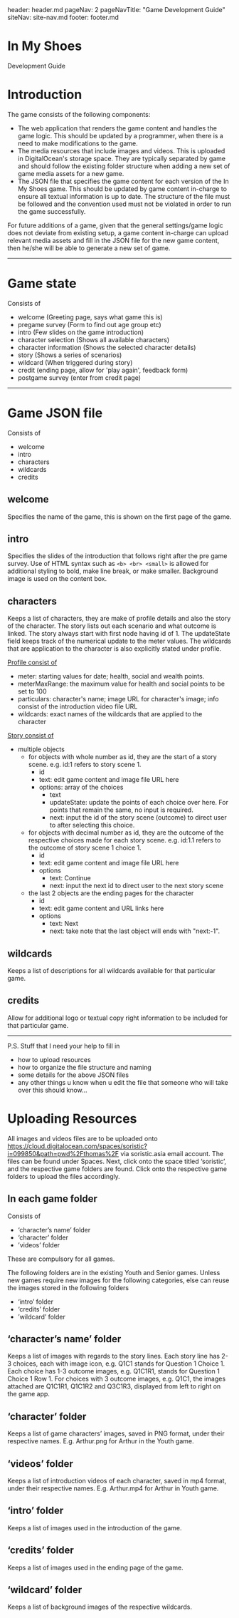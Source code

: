 <frontmatter>
  header: header.md
  pageNav: 2
  pageNavTitle: "Game Development Guide"
  siteNav: site-nav.md
  footer: footer.md
</frontmatter>

<br>

<div class="jumbotron jumbotron-fluid bg-dark text-white">
  <div class="container">
    <h1 class="display-4 no-index">In My Shoes</h1>
    <p class="lead">Development Guide</p>
  </div>
</div>

# Introduction

The game consists of the following components:
- The web application that renders the game content and handles the game logic. This should be updated by a programmer, when there is a need to make modifications to the game.
- The media resources that include images and videos. This is uploaded in DigitalOcean's storage space. They are typically separated by game and should follow the existing folder structure when adding a new set of game media assets for a new game.
- The JSON file that specifies the game content for each version of the In My Shoes game. This should be updated by game content in-charge to ensure all textual information is up to date. The structure of the file must be followed and the convention used must not be violated in order to run the game successfully.

For future additions of a game, given that the general settings/game logic does not deviate from existing setup, a game content in-charge can upload relevant media assets and fill in the JSON file for the new game content, then he/she will be able to generate a new set of game.

---
# Game state
Consists of
- welcome (Greeting page, says what game this is)
- pregame survey (Form to find out age group etc)
- intro (Few slides on the game introduction)
- character selection (Shows all available characters)
- character information (Shows the selected character details)
- story (Shows a series of scenarios)
- wildcard (When triggered during story)
- credit (ending page, allow for 'play again', feedback form)
- postgame survey (enter from credit page)

---

# Game JSON file
Consists of
- welcome
- intro
- characters
- wildcards
- credits

## welcome
Specifies the name of the game, this is shown on the first page of the game.

## intro
Specifies the slides of the introduction that follows right after the pre game survey. Use of HTML syntax such as `<b> <br> <small>` is allowed for additional styling to bold, make line break, or make smaller. Background image is used on the content box.

## characters
Keeps a list of characters, they are make of profile details and also the story of the character. The story lists out each scenario and what outcome is linked. The story always start with first node having id of 1. The updateState field keeps track of the numerical update to the meter values. The wildcards that are application to the character is also explicitly stated under profile.


<u>Profile consist of</u>
- meter: starting values for date; health, social and wealth points.
- meterMaxRange: the maximum value for health and social points to be set to 100
- particulars: character's name; image URL for character's image; info consist of the introduction video file URL
- wildcards: exact names of the wildcards that are applied to the character

<u>Story consist of</u>
- multiple objects
  - for objects with whole number as id, they are the start of a story scene. e.g. id:1 refers to story scene 1. 
    - id
    - text: edit game content and image file URL here
    - options: array of the choices
      - text
      - updateState: update the points of each choice over here. For points that remain the same, no input is required. 
      - next: input the id of the story scene (outcome) to direct user to after selecting this choice. 
  - for objects with decimal number as id, they are the outcome of the respective choices made for each story scene. e.g. id:1.1 refers to the outcome of story scene 1 choice 1. 
    - id
    - text: edit game content and image file URL here
    - options
      - text: Continue 
      - next: input the next id to direct user to the next story scene 
  - the last 2 objects are the ending pages for the character
    - id
    - text: edit game content and URL links here
    - options
      - text: Next
      - next: take note that the last object will ends with "next:-1".



## wildcards
Keeps a list of descriptions for all wildcards available for that particular game.

## credits
Allow for additional logo or textual copy right information to be included for that particular game.

---

P.S.
Stuff that I need your help to fill in
- how to upload resources
- how to organize the file structure and naming
- some details for the above JSON files
- any other things u know when u edit the file that someone who will take over this should know...

# Uploading Resources
All images and videos files are to be uploaded onto https://cloud.digitalocean.com/spaces/soristic?i=099850&path=pwd%2Fthomas%2F via soristic.asia email account. The files can be found under Spaces. Next, click onto the space titled ‘soristic’, and the respective game folders are found. Click onto the respective game folders to upload the files accordingly. 

## In each game folder
Consists of
- ‘character’s name’ folder
- ‘character’ folder
- ’videos’ folder

These are compulsory for all games. 


The following folders are in the existing Youth and Senior games. Unless new games require new images for the following categories, else can reuse the images stored in the following folders
- ‘intro’ folder
- ‘credits’ folder
- ’wildcard’ folder


## ‘character’s name’ folder
Keeps a list of images with regards to the story lines. Each story line has 2-3 choices, each with image icon, e.g. Q1C1 stands for Question 1 Choice 1. Each choice has 1-3 outcome images, e.g. Q1C1R1, stands for Question 1 Choice 1 Row 1. For choices with 3 outcome images, e.g. Q1C1, the images attached are Q1C1R1, Q1C1R2 and Q3C1R3, displayed from left to right on the game app. 

## ‘character’ folder
Keeps a list of game characters’ images, saved in PNG format, under their respective names. E.g. Arthur.png for Arthur in the Youth game.

## ‘videos’ folder
Keeps a list of introduction videos of each character, saved in mp4 format, under their respective names. E.g. Arthur.mp4 for Arthur in Youth game. 

## ‘intro’ folder
Keeps a list of images used in the introduction of the game. 

## ‘credits’ folder
Keeps a list of images used in the ending page of the game. 

## ‘wildcard’ folder
Keeps a list of background images of the respective wildcards.